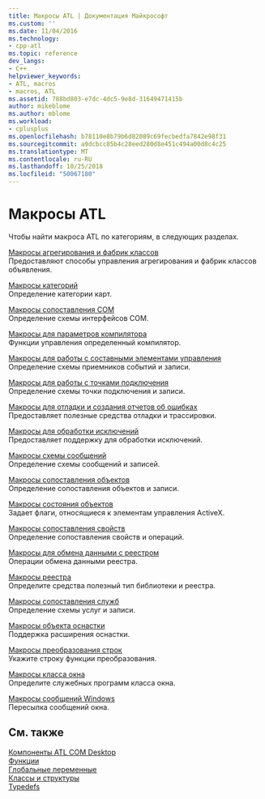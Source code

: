 ```yaml
---
title: Макросы ATL | Документация Майкрософт
ms.custom: ''
ms.date: 11/04/2016
ms.technology:
- cpp-atl
ms.topic: reference
dev_langs:
- C++
helpviewer_keywords:
- ATL, macros
- macros, ATL
ms.assetid: 788bd803-e7dc-4dc5-9e8d-31649471415b
author: mikeblome
ms.author: mblome
ms.workload:
- cplusplus
ms.openlocfilehash: b78110e8b79b6d82089c69fecbedfa7842e98f31
ms.sourcegitcommit: a9dcbcc85b4c28eed280d8e451c494a00d8c4c25
ms.translationtype: MT
ms.contentlocale: ru-RU
ms.lasthandoff: 10/25/2018
ms.locfileid: "50067180"
---
```

# <a name="atl-macros"></a>Макросы ATL

Чтобы найти макроса ATL по категориям, в следующих разделах.

[Макросы агрегирования и фабрик классов](../../atl/reference/aggregation-and-class-factory-macros.md)<br/>
Предоставляют способы управления агрегирования и фабрик классов объявления.

[Макросы категорий](../../atl/reference/category-macros.md)<br/>
Определение категории карт.

[Макросы сопоставления COM](../../atl/reference/com-map-macros.md)<br/>
Определение схемы интерфейсов COM.

[Макросы для параметров компилятора](../../atl/reference/compiler-options-macros.md)<br/>
Функции управления определенный компилятор.

[Макросы для работы с составными элементами управления](../../atl/reference/composite-control-macros.md)<br/>
Определение схемы приемников событий и записи.

[Макросы для работы с точками подключения](../../atl/reference/connection-point-macros.md)<br/>
Определение схемы точки подключения и записи.

[Макросы для отладки и создания отчетов об ошибках](../../atl/reference/debugging-and-error-reporting-macros.md)<br/>
Предоставляет полезные средства отладки и трассировки.

[Макросы для обработки исключений](../../atl/reference/exception-handling-macros.md)<br/>
Предоставляет поддержку для обработки исключений.

[Макросы схемы сообщений](../../atl/reference/message-map-macros-atl.md)<br/>
Определение схемы сообщений и записей.

[Макросы сопоставления объектов](../../atl/reference/object-map-macros.md)<br/>
Определение сопоставления объектов и записи.

[Макросы состояния объектов](../../atl/reference/object-status-macros.md)<br/>
Задает флаги, относящиеся к элементам управления ActiveX.

[Макросы сопоставления свойств](../../atl/reference/property-map-macros.md)<br/>
Определение сопоставления свойств и операций.

[Макросы для обмена данными с реестром](../../atl/reference/registry-data-exchange-macros.md)<br/>
Операции обмена данными реестра.

[Макросы реестра](../../atl/reference/registry-macros.md)<br/>
Определите средства полезный тип библиотеки и реестра.

[Макросы сопоставления служб](../../atl/reference/service-map-macros.md)<br/>
Определение схемы услуг и записи.

[Макросы объекта оснастки](../../atl/reference/snap-in-object-macros.md)<br/>
Поддержка расширения оснастки.

[Макросы преобразования строк](string-conversion-macros.md)<br/>
Укажите строку функции преобразования.

[Макросы класса окна](../../atl/reference/window-class-macros.md)<br/>
Определите служебных программ класса окна.

[Макросы сообщений Windows](../../atl/reference/windows-messages-macros.md)<br/>
Пересылка сообщений окна.

## <a name="see-also"></a>См. также

[Компоненты ATL COM Desktop](../../atl/atl-com-desktop-components.md)<br/>
[Функции](../../atl/reference/atl-functions.md)<br/>
[Глобальные переменные](../../atl/reference/atl-global-variables.md)<br/>
[Классы и структуры](../../atl/reference/atl-classes.md)<br/>
[Typedefs](../../atl/reference/atl-typedefs.md)

